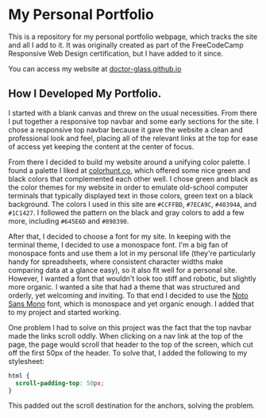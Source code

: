 # My Personal Portfolio

This is a repository for my personal portfolio webpage, which tracks the site and all I add to it. It was originally created as part of the FreeCodeCamp Responsive Web Design certification, but I have added to it since.

You can access my website at [doctor-glass.github.io](https://doctor-glass.github.io/)

## How I Developed My Portfolio.

I started with a blank canvas and threw on the usual necessities. From there I put together a responsive top navbar and some early sections for the site. I chose a responsive top navbar because it gave the website a clean and professional look and feel, placing all of the relevant links at the top for ease of access yet keeping the content at the center of focus.

From there I decided to build my website around a unifying color palette. I found a palette I liked at [colorhunt.co](https://colorhunt.co/palette/ccffbd7eca9c40394a1c1427), which offered some nice green and black colors that complemented each other well. I chose green and black as the color themes for my website in order to emulate old-school computer terminals that typically displayed text in those colors, green text on a black background. The colors I used in this site are `#CCFFBD`, `#7ECA9C`, `#40394A`, and `#1C1427`. I followed the pattern on the black and gray colors to add a few more, including `#645E6D` and `#898390`.

After that, I decided to choose a font for my site. In keeping with the terminal theme, I decided to use a monospace font. I'm a big fan of monospace fonts and use them a lot in my personal life (they're particularly handy for spreadsheets, where consistent character widths make comparing data at a glance easy), so it also fit well for a personal site. However, I wanted a font that wouldn't look too stiff and robotic, but slightly more organic. I wanted a site that had a theme that was structured and orderly, yet welcoming and inviting. To that end I decided to use the [Noto Sans Mono](https://fonts.google.com/noto/specimen/Noto+Sans+Mono/) font, which is monospace and yet organic enough. I added that to my project and started working.

One problem I had to solve on this project was the fact that the top navbar made the links scroll oddly. When clicking on a nav link at the top of the page, the page would scroll that header to the top of the screen, which cut off the first 50px of the header. To solve that, I added the following to my stylesheet:

```css
html {
  scroll-padding-top: 50px;
}
```

This padded out the scroll destination for the anchors, solving the problem.
